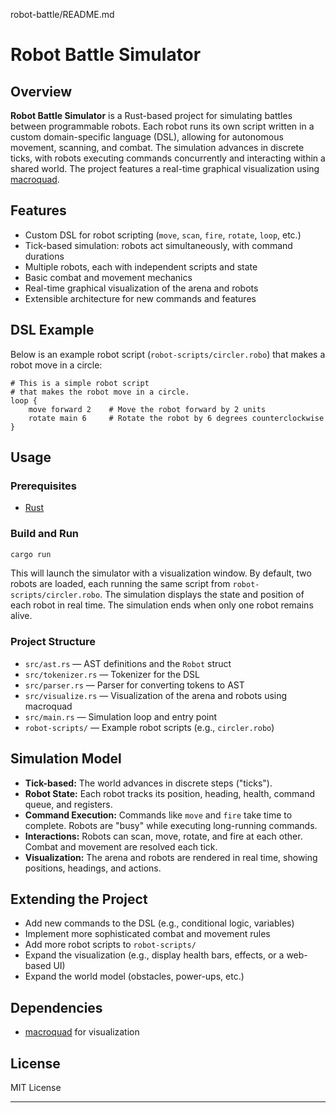 robot-battle/README.md
# Robot Battle Simulator

## Overview

**Robot Battle Simulator** is a Rust-based project for simulating battles between programmable robots. Each robot runs its own script written in a custom domain-specific language (DSL), allowing for autonomous movement, scanning, and combat. The simulation advances in discrete ticks, with robots executing commands concurrently and interacting within a shared world. The project features a real-time graphical visualization using [macroquad](https://github.com/not-fl3/macroquad).

## Features

- Custom DSL for robot scripting (`move`, `scan`, `fire`, `rotate`, `loop`, etc.)
- Tick-based simulation: robots act simultaneously, with command durations
- Multiple robots, each with independent scripts and state
- Basic combat and movement mechanics
- Real-time graphical visualization of the arena and robots
- Extensible architecture for new commands and features

## DSL Example

Below is an example robot script (`robot-scripts/circler.robo`) that makes a robot move in a circle:

```text
# This is a simple robot script
# that makes the robot move in a circle.
loop {
    move forward 2    # Move the robot forward by 2 units
    rotate main 6     # Rotate the robot by 6 degrees counterclockwise
}
```

## Usage

### Prerequisites

- [Rust](https://www.rust-lang.org/tools/install)

### Build and Run

```sh
cargo run
```

This will launch the simulator with a visualization window. By default, two robots are loaded, each running the same script from `robot-scripts/circler.robo`. The simulation displays the state and position of each robot in real time. The simulation ends when only one robot remains alive.

### Project Structure

- `src/ast.rs` — AST definitions and the `Robot` struct
- `src/tokenizer.rs` — Tokenizer for the DSL
- `src/parser.rs` — Parser for converting tokens to AST
- `src/visualize.rs` — Visualization of the arena and robots using macroquad
- `src/main.rs` — Simulation loop and entry point
- `robot-scripts/` — Example robot scripts (e.g., `circler.robo`)

## Simulation Model

- **Tick-based:** The world advances in discrete steps ("ticks").
- **Robot State:** Each robot tracks its position, heading, health, command queue, and registers.
- **Command Execution:** Commands like `move` and `fire` take time to complete. Robots are "busy" while executing long-running commands.
- **Interactions:** Robots can scan, move, rotate, and fire at each other. Combat and movement are resolved each tick.
- **Visualization:** The arena and robots are rendered in real time, showing positions, headings, and actions.

## Extending the Project

- Add new commands to the DSL (e.g., conditional logic, variables)
- Implement more sophisticated combat and movement rules
- Add more robot scripts to `robot-scripts/`
- Expand the visualization (e.g., display health bars, effects, or a web-based UI)
- Expand the world model (obstacles, power-ups, etc.)

## Dependencies

- [macroquad](https://github.com/not-fl3/macroquad) for visualization

## License

MIT License

---